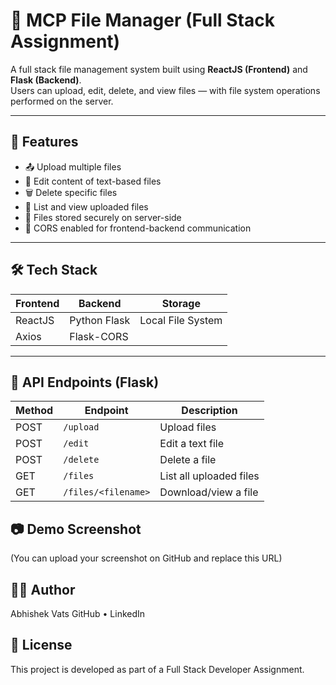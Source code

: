 # 📂 MCP File Manager (Full Stack Assignment)

A full stack file management system built using **ReactJS (Frontend)** and **Flask (Backend)**.  
Users can upload, edit, delete, and view files — with file system operations performed on the server.

---

## 📌 Features

- 📤 Upload multiple files
- 📝 Edit content of text-based files
- 🗑️ Delete specific files
- 📄 List and view uploaded files
- 📁 Files stored securely on server-side
- 🔐 CORS enabled for frontend-backend communication

---

## 🛠️ Tech Stack

| Frontend     | Backend     | Storage       |
|--------------|-------------|---------------|
| ReactJS      | Python Flask| Local File System |
| Axios        | Flask-CORS  |               |

---

## 🔗 API Endpoints (Flask)

| Method | Endpoint            | Description             |
| ------ | ------------------- | ----------------------- |
| POST   | `/upload`           | Upload files            |
| POST   | `/edit`             | Edit a text file        |
| POST   | `/delete`           | Delete a file           |
| GET    | `/files`            | List all uploaded files |
| GET    | `/files/<filename>` | Download/view a file    |

## 📷 Demo Screenshot

(You can upload your screenshot on GitHub and replace this URL)

## 👨‍💻 Author
Abhishek Vats
GitHub • LinkedIn

## 📄 License
This project is developed as part of a Full Stack Developer Assignment.
